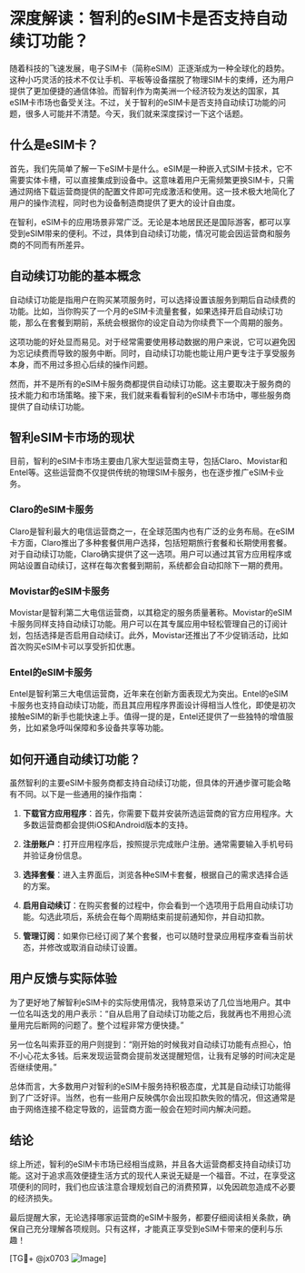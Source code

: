 # 深度解读：智利的eSIM卡是否支持自动续订功能？

随着科技的飞速发展，电子SIM卡（简称eSIM）正逐渐成为一种全球化的趋势。这种小巧灵活的技术不仅让手机、平板等设备摆脱了物理SIM卡的束缚，还为用户提供了更加便捷的通信体验。而智利作为南美洲一个经济较为发达的国家，其eSIM卡市场也备受关注。不过，关于智利的eSIM卡是否支持自动续订功能的问题，很多人可能并不清楚。今天，我们就来深度探讨一下这个话题。

## 什么是eSIM卡？

首先，我们先简单了解一下eSIM卡是什么。eSIM是一种嵌入式SIM卡技术，它不需要实体卡槽，可以直接集成到设备中。这意味着用户无需频繁更换SIM卡，只需通过网络下载运营商提供的配置文件即可完成激活和使用。这一技术极大地简化了用户的操作流程，同时也为设备制造商提供了更大的设计自由度。

在智利，eSIM卡的应用场景非常广泛。无论是本地居民还是国际游客，都可以享受到eSIM带来的便利。不过，具体到自动续订功能，情况可能会因运营商和服务商的不同而有所差异。

## 自动续订功能的基本概念

自动续订功能是指用户在购买某项服务时，可以选择设置该服务到期后自动续费的功能。比如，当你购买了一个月的eSIM卡流量套餐，如果选择开启自动续订功能，那么在套餐到期前，系统会根据你的设定自动为你续费下一个周期的服务。

这项功能的好处显而易见。对于经常需要使用移动数据的用户来说，它可以避免因为忘记续费而导致的服务中断。同时，自动续订功能也能让用户更专注于享受服务本身，而不用过多担心后续的操作问题。

然而，并不是所有的eSIM卡服务商都提供自动续订功能。这主要取决于服务商的技术能力和市场策略。接下来，我们就来看看智利的eSIM卡市场中，哪些服务商提供了自动续订功能。

## 智利eSIM卡市场的现状

目前，智利的eSIM卡市场主要由几家大型运营商主导，包括Claro、Movistar和Entel等。这些运营商不仅提供传统的物理SIM卡服务，也在逐步推广eSIM卡业务。

### Claro的eSIM卡服务

Claro是智利最大的电信运营商之一，在全球范围内也有广泛的业务布局。在eSIM卡方面，Claro推出了多种套餐供用户选择，包括短期旅行套餐和长期使用套餐。对于自动续订功能，Claro确实提供了这一选项。用户可以通过其官方应用程序或网站设置自动续订，这样在每次套餐到期前，系统都会自动扣除下一期的费用。

### Movistar的eSIM卡服务

Movistar是智利第二大电信运营商，以其稳定的服务质量著称。Movistar的eSIM卡服务同样支持自动续订功能。用户可以在其专属应用中轻松管理自己的订阅计划，包括选择是否启用自动续订。此外，Movistar还推出了不少促销活动，比如首次购买eSIM卡可以享受折扣优惠。

### Entel的eSIM卡服务

Entel是智利第三大电信运营商，近年来在创新方面表现尤为突出。Entel的eSIM卡服务也支持自动续订功能，而且其应用程序界面设计得相当人性化，即使是初次接触eSIM的新手也能快速上手。值得一提的是，Entel还提供了一些独特的增值服务，比如紧急呼叫保障和多设备共享等功能。

## 如何开通自动续订功能？

虽然智利的主要eSIM卡服务商都支持自动续订功能，但具体的开通步骤可能会略有不同。以下是一些通用的操作指南：

1. **下载官方应用程序**：首先，你需要下载并安装所选运营商的官方应用程序。大多数运营商都会提供iOS和Android版本的支持。
   
2. **注册账户**：打开应用程序后，按照提示完成账户注册。通常需要输入手机号码并验证身份信息。

3. **选择套餐**：进入主界面后，浏览各种eSIM卡套餐，根据自己的需求选择合适的方案。

4. **启用自动续订**：在购买套餐的过程中，你会看到一个选项用于启用自动续订功能。勾选此项后，系统会在每个周期结束前提前通知你，并自动扣款。

5. **管理订阅**：如果你已经订阅了某个套餐，也可以随时登录应用程序查看当前状态，并修改或取消自动续订设置。

## 用户反馈与实际体验

为了更好地了解智利eSIM卡的实际使用情况，我特意采访了几位当地用户。其中一位名叫迭戈的用户表示：“自从启用了自动续订功能之后，我就再也不用担心流量用完后断网的问题了。整个过程非常方便快捷。”

另一位名叫索菲亚的用户则提到：“刚开始的时候我对自动续订功能有点担心，怕不小心花太多钱。后来发现运营商会提前发送提醒短信，让我有足够的时间决定是否继续使用。”

总体而言，大多数用户对智利的eSIM卡服务持积极态度，尤其是自动续订功能得到了广泛好评。当然，也有一些用户反映偶尔会出现扣款失败的情况，但这通常是由于网络连接不稳定导致的，运营商方面一般会在短时间内解决问题。

## 结论

综上所述，智利的eSIM卡市场已经相当成熟，并且各大运营商都支持自动续订功能。这对于追求高效便捷生活方式的现代人来说无疑是一个福音。不过，在享受这项便利的同时，我们也应该注意合理规划自己的消费预算，以免因疏忽造成不必要的经济损失。

最后提醒大家，无论选择哪家运营商的eSIM卡服务，都要仔细阅读相关条款，确保自己充分理解各项规则。只有这样，才能真正享受到eSIM卡带来的便利与乐趣！

[TG💪+ @jx0703 ![Image](https://github.com/user-attachments/assets/dbca1d08-cadb-493c-b0ec-ad6f7a83f270)]